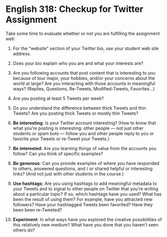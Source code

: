 # English 318: Checkup for Twitter Assignment

Take some time to evaluate whether or not you are fulfilling the  assignment well: 

1. For the “website” section of your Twitter bio, use your student web site address.

2. Does your bio explain who you are and what your interests are?

3. Are you following accounts that post content that is interesting to you because of tour major, your hobbies, and/or your concerns about the world at large? Are you interacting with those accounts in meaningful ways? (Replies, Questions, Re-Tweets, Modified-Tweets, Favorites…)

4. Are you posting at least 5 Tweets per week?

5. Do you understand the difference between thick Tweets and thin Tweets? Are you posting thick Tweets or mostly thin Tweets?

6. **Be interesting**: Is your Twitter account interesting? (How to know that what you’re posting is interesting: other people — not just other students or spam bots — follow you and other people reply to you or favorite your Tweets or re-Tweet your Tweets.)

7. **Be interested**: Are you learning things of value from the accounts you follow? Can you think of specific examples?

8. **Be generous**: Can you provide examples of where you have responded to others, answered questions, and / or shared helpful or interesting links? (And not just with other students in the course.)

9. **Use hashtags**; Are you using hashtags to add meaningful metadata to your Tweets and to signal to other people on Twitter that you’re writing about a particular topic? If so, which hashtags have you used? What has been the result of using them? For example, have you attracted new followers? Have your hashtagged Tweets been favorited? Have they been been re-Tweeted?

10. **Experiment**: In what ways have you explored the creative possibilities of this relatively new medium? What have you done that you haven’t seen others do?